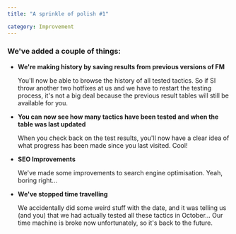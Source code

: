 ```yaml
---
title: "A sprinkle of polish #1"

category: Improvement
---
```


### We've added a couple of things:



* **We're making history by saving results from previous versions of FM**

  You'll now be able to browse the history of all tested tactics. So if SI throw another two hotfixes at us and we have to restart the testing process, it's not a big deal because the previous result tables will still be available for you.

  

* **You can now see how many tactics have been tested and when the table was last updated** 

  When you check back on the test results, you'll now have a clear idea of what progress has been made since you last visited. Cool!



* **SEO Improvements**

  We've made some improvements to search engine optimisation. Yeah, boring right...



* **We've stopped time travelling**

  We accidentally did some weird stuff with the date, and it was telling us (and you) that we had actually tested all these tactics in October... Our time machine is broke now unfortunately, so it's back to the future. 



